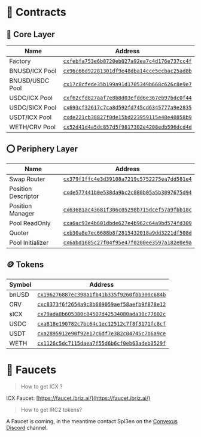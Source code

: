 # 📝 Contracts

## 🔴 Core Layer

| Name | Address |
|------------------------|----------------------------------------------|
| Factory                | [`cxfebfa753e6b8720eb027a92ea7c4d176e737cc4f`](https://tracker.berlin.icon.community/contract/cxfebfa753e6b8720eb027a92ea7c4d176e737cc4f) |
| BNUSD/ICX Pool        | [`cx96c66d92281301df9e48dba14cce5ecbac25ad8b`](https://tracker.berlin.icon.community/contract/cx96c66d92281301df9e48dba14cce5ecbac25ad8b) |
| BNUSD/USDC Pool        | [`cx17c8cfede35b199a91d1705349b668c626c8e9e7`](https://tracker.berlin.icon.community/contract/cx17c8cfede35b199a91d1705349b668c626c8e9e7) |
| USDC/ICX Pool        | [`cxf62cfd827aaf7e8b8d03efdd6e367eb97bdc0f44`](https://tracker.berlin.icon.community/contract/cxf62cfd827aaf7e8b8d03efdd6e367eb97bdc0f44) |
| USDC/SICX Pool        | [`cx693cf32617c7ca8d592fd745cd6345777a9e2835`](https://tracker.berlin.icon.community/contract/cx693cf32617c7ca8d592fd745cd6345777a9e2835) |
| USDT/ICX Pool        | [`cxde221cb38827f0de15bd223959115e48e40858b9`](https://tracker.berlin.icon.community/contract/cxde221cb38827f0de15bd223959115e48e40858b9) |
| WETH/CRV Pool        | [`cx52d41d4a5dc857d5f9817302e4208edb596dcd4d`](https://tracker.berlin.icon.community/contract/cx52d41d4a5dc857d5f9817302e4208edb596dcd4d) |

## ⭕ Periphery Layer

| Name | Address |
|-------------------------|----------------------------------------------|
| Swap Router             | [`cx379f1ffc4e3d39108a7219c5752275ea7dd581e4`](https://tracker.berlin.icon.community/contract/cx379f1ffc4e3d39108a7219c5752275ea7dd581e4) |
| Position Descriptor     | [`cxde577441b0e538da9bc2c080b05a5b3097675d94`](https://tracker.berlin.icon.community/contract/cxde577441b0e538da9bc2c080b05a5b3097675d94) |
| Position Manager        | [`cx63681ac43681f306c05298b715dcef57a9fbb18c`](https://tracker.berlin.icon.community/contract/cx63681ac43681f306c05298b715dcef57a9fbb18c) |
| Pool ReadOnly           | [`cxa6ac93e4b601dbde627e4b962c64a9bd574fd309`](https://tracker.berlin.icon.community/contract/cxa6ac93e4b601dbde627e4b962c64a9bd574fd309) |
| Quoter                  | [`cxb30a8e7ec6688b8f2815432018a9dd3221df508d`](https://tracker.berlin.icon.community/contract/cxb30a8e7ec6688b8f2815432018a9dd3221df508d) |
| Pool Initializer        | [`cx6abd1685c27f04f95e47f0200ee3597a182e0e9a`](https://tracker.berlin.icon.community/contract/cx6abd1685c27f04f95e47f0200ee3597a182e0e9a) |


## 🪙 Tokens

| Symbol | Address |
|--------|----------------------------------------------|
| bnUSD  | [`cx196276887ec398a1fb41b335f9260fbb300c684b`](https://tracker.berlin.icon.community/contract/cx196276887ec398a1fb41b335f9260fbb300c684b) |
| CRV  | [`cxc8373f6f2654a9c8b689059aef58aefb9f878e12`](https://tracker.berlin.icon.community/contract/cxc8373f6f2654a9c8b689059aef58aefb9f878e12) |
| sICX  | [`cx79ada8b605380c84507d42534080ada30c77602c`](https://tracker.berlin.icon.community/contract/cx79ada8b605380c84507d42534080ada30c77602c) |
| USDC  | [`cxa818e190782c7bc64c1ec12512c7f8f3171fc8cf`](https://tracker.berlin.icon.community/contract/cxa818e190782c7bc64c1ec12512c7f8f3171fc8cf) |
| USDT  | [`cxa2895912e90f92e17c6df7e382c04745c7b6a9ce`](https://tracker.berlin.icon.community/contract/cxa2895912e90f92e17c6df7e382c04745c7b6a9ce) |
| WETH  | [`cx1126c5dc7115daea7f55d6b6cf0eb63adeb3529f`](https://tracker.berlin.icon.community/contract/cx1126c5dc7115daea7f55d6b6cf0eb63adeb3529f) |

# 🚰 Faucets

> How to get ICX ?

ICX Faucet: [https://faucet.ibriz.ai/](https://faucet.ibriz.ai/)

> How to get IRC2 tokens? 

A Faucet is coming, in the meantime contact Spl3en on the [Convexus Discord](https://discord.convexus.net/) channel.